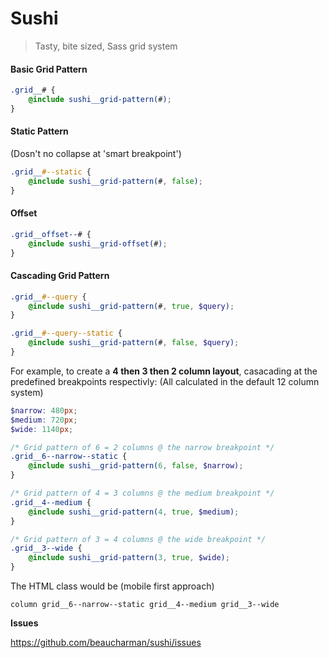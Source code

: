 # Sushi
> Tasty, bite sized, Sass grid system


#### Basic Grid Pattern

```scss
.grid__# {
	@include sushi__grid-pattern(#);
}
```

#### Static Pattern
(Dosn't no collapse at 'smart breakpoint')

```scss
.grid__#--static {
	@include sushi__grid-pattern(#, false);
}
```

#### Offset

```scss
.grid__offset--# {
	@include sushi__grid-offset(#);
}
```

#### Cascading Grid Pattern

```scss
.grid__#--query {
	@include sushi__grid-pattern(#, true, $query);
}

.grid__#--query--static {
	@include sushi__grid-pattern(#, false, $query);
}
```

For example, to create a **4 then 3 then 2 column layout**, casacading at the predefined breakpoints respectivly:
(All calculated in the default 12 column system)

```scss
$narrow: 480px;
$medium: 720px;
$wide: 1140px;

/* Grid pattern of 6 = 2 columns @ the narrow breakpoint */
.grid__6--narrow--static {
	@include sushi__grid-pattern(6, false, $narrow);
}

/* Grid pattern of 4 = 3 columns @ the medium breakpoint */
.grid__4--medium {
	@include sushi__grid-pattern(4, true, $medium);
}

/* Grid pattern of 3 = 4 columns @ the wide breakpoint */
.grid__3--wide {
	@include sushi__grid-pattern(3, true, $wide);
}
```

The HTML class would be (mobile first approach)

```
column grid__6--narrow--static grid__4--medium grid__3--wide
```

**Issues**

https://github.com/beaucharman/sushi/issues